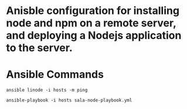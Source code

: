 # Anisble configuration for installing node and npm on a remote server, and deploying a Nodejs application to the server.

# Ansible Commands
```
ansible linode -i hosts -m ping
```

```
ansible-playbook -i hosts sala-node-playbook.yml
```
